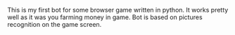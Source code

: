 This is my first bot for some browser game written in python. It works pretty well as it was you farming money in game. Bot is based on pictures recognition on the game screen.
